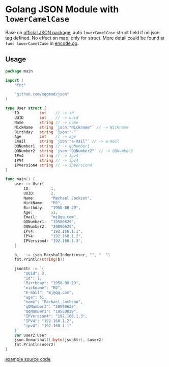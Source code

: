 # Golang JSON Module with `lowerCamelCase`

Base on [official JSON package](https://github.com/golang/go/tree/master/src/encoding/json), auto `lowerCamelCase` struct field if no json tag defined.
No effect on map, only for struct.
More detail could be found at `func lowerCamelCase` in [encode.go](encode.go).

## Usage

```go
package main

import (
	"fmt"

	"github.com/xgomod/json"
)

type User struct {
	ID         int    // -> id
	UUID       int    // -> uuid
	Name       string // -> name
	NickName   string `json:"Nickname"` // -> Nickname
	Birthday   string `json:"-"`
	Age        int    // -> age
	Email      string `json:"e-mail"` // -> e-mail
	QQNumber1  string // -> qqNumber1
	QQNumber2  string `json:"QQNumber2"` // -> QQNumber2
	IPv4       string // -> ipv4
	IPV4       string // -> ipv4
	IPVersion4 string // -> ipVersion4
}

func main() {
	user := User{
		ID:         1,
		UUID:       2,
		Name:       "Machael Jackson",
		NickName:   "MJ",
		Birthday:   "1958-08-29",
		Age:        51,
		Email:      "mj@qq.com",
		QQNumber1:  "19580829",
		QQNumber2:  "20090625",
		IPv4:       "192.168.1.1",
		IPV4:       "192.168.1.2",
		IPVersion4: "192.168.1.3",
	}

	b, _ := json.MarshalIndent(user, "", "  ")
	fmt.Println(string(b))

	jsonStr := `{
		"UUid": 2,
		"Id": 1,
		"Birthday": "1958-08-29",
		"nickname": "MJ",
		"E-mail": "mj@qq.com",
		"age": 51,
		"name": "Machael Jackson",
		"qQNumber2": "20090625",
		"QqNumBer1": "19580829",
		"IPVersion4": "192.168.1.3",
		"IPV4": "192.168.1.2",
		"ipv4": "192.168.1.1"
	}`
	var user2 User
	json.Unmarshal([]byte(jsonStr), &user2)
	fmt.Println(user2)
}
```

[example source code](example/main.go)